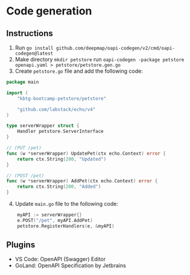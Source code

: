 # Code generation

## Instructions
1. Run `go install github.com/deepmap/oapi-codegen/v2/cmd/oapi-codegen@latest`
2. Make directory `mkdir petstore` run `oapi-codegen -package petstore openapi.yaml > petstore/petstore.gen.go`
3. Create `petstore.go` file and add the following code:

```go
package main

import (
	"kbtg-bootcamp-petstore/petstore"

	"github.com/labstack/echo/v4"
)

type serverWrapper struct {
	Handler petstore.ServerInterface
}

// (PUT /pet)
func (w *serverWrapper) UpdatePet(ctx echo.Context) error {
	return ctx.String(200, "Updated")
}

// (POST /pet)
func (w *serverWrapper) AddPet(ctx echo.Context) error {
	return ctx.String(200, "Added")
}

```
4. Update `main.go` file to the following code:

```go
	myAPI := serverWrapper{}
	e.POST("/pet", myAPI.AddPet)
	petstore.RegisterHandlers(e, &myAPI)
```

## Plugins

- VS Code: OpenAPI (Swagger) Editor
- GoLand: OpenAPI Specification by Jetbrains
